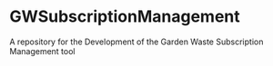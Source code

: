 # GWSubscriptionManagement
A repository for the Development of the Garden Waste Subscription Management tool

